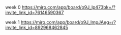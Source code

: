 week 0 https://miro.com/app/board/o9J_lp473bk=/?invite_link_id=76146590367

week 1 https://miro.com/app/board/o9J_lmpJAeg=/?invite_link_id=892968462845
